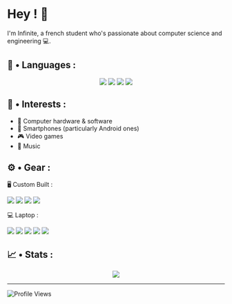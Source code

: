 # Hey ! 👋
I'm Infinite, a french student who's passionate about computer science and engineering 💻.

## 🔧 • Languages :
<p align="center">
  <img src="https://img.shields.io/badge/Java-ED8B00?style=for-the-badge&logo=openjdk&logoColor=white"/>
  <img src="https://img.shields.io/badge/HTML5-E34F26?style=for-the-badge&logo=html5&logoColor=white"/>
  <img src="https://img.shields.io/badge/CSS3-1572B6?style=for-the-badge&logo=css3&logoColor=white"/>
  <img src="https://img.shields.io/badge/Python-FFD43B?style=for-the-badge&logo=python&logoColor=blue"/>
</p>

## 🎨 • Interests :
- 💾 Computer hardware & software 
- 📱 Smartphones (particularly Android ones) 
- 🎮 Video games
- 🎼 Music

## ⚙️ • Gear :
🖥️ Custom Built :
<p>
  <img src="https://img.shields.io/badge/AMD%20Ryzen_5_2600-E4700D?style=for-the-badge&logo=amd&logoColor=white"/>
  <img src="https://img.shields.io/badge/NVIDIA-GTX1060-76B900?style=for-the-badge&logo=nvidia&logoColor=white"/>
  <img src="https://img.shields.io/badge/Windows_11-0078D6?style=for-the-badge&logo=windows&logoColor=white"/>
  <img src="https://img.shields.io/badge/Opera_GX-FF1B2D?style=for-the-badge&logo=Opera&logoColor=white"/>
</p>

💻 Laptop :
<p>
  <img src="https://img.shields.io/badge/Thinkpad%20P14s%20G2-E2231A?style=for-the-badge&logo=lenovo&logoColor=white"/>
  <img src="https://img.shields.io/badge/AMD%20Ryzen_7_5850U-E4700D?style=for-the-badge&logo=amd&logoColor=white"/>
  <img src="https://img.shields.io/badge/Arch_Linux-1793D1?style=for-the-badge&logo=arch-linux&logoColor=white"/>
  <img src="https://img.shields.io/badge/alacritty-F46D01?style=for-the-badge&logo=alacritty&logoColor=white"/>
  <img src="https://img.shields.io/badge/Firefox-FF7139?style=for-the-badge&logo=Firefox-Browser&logoColor=white"/>
</p>

## 📈 • Stats :
<p align="center">
  <img src="https://github-readme-stats.vercel.app/api?username=InfiniteX95&show_icons=true&theme=github_dark"/>
</p>

---
![Profile Views](https://komarev.com/ghpvc/?username=InfiniteX95&style=for-the-badge)
